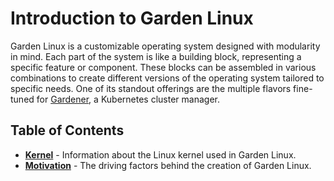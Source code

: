 # Introduction to Garden Linux

Garden Linux is a customizable operating system designed with modularity in mind. Each part of the system is like a building block, representing a specific feature or component. These blocks can be assembled in various combinations to create different versions of the operating system tailored to specific needs. One of its standout offerings are the multiple flavors fine-tuned for [Gardener](https://gardener.cloud), a Kubernetes cluster manager.

## Table of Contents

- [**Kernel**](./kernel.md) - Information about the Linux kernel used in Garden Linux.
- [**Motivation**](./motivation.md) - The driving factors behind the creation of Garden Linux.
